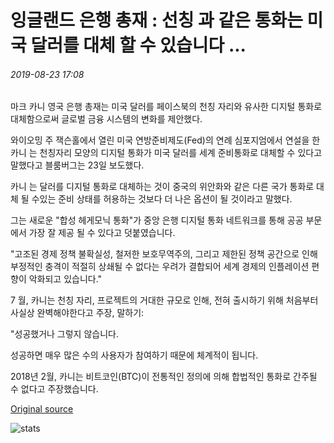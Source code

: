 # 잉글랜드 은행 총재 : 선칭 과 같은 통화는 미국 달러를 대체 할 수 있습니다 ...

###### 2019-08-23 17:08

마크 카니 영국 은행 총재는 미국 달러를 페이스북의 천칭 자리와 유사한 디지털 통화로 대체함으로써 글로벌 금융 시스템의 변화를 제안했다.

와이오밍 주 잭슨홀에서 열린 미국 연방준비제도(Fed)의 연례 심포지엄에서 연설을 한 카니 는 천칭자리 모양의 디지털 통화가 미국 달러를 세계 준비통화로 대체할 수 있다고 말했다고 블룸버그는 23일 보도했다.

카니 는 달러를 디지털 통화로 대체하는 것이 중국의 위안화와 같은 다른 국가 통화로 대체 될 수있는 준비 상태를 허용하는 것보다 더 나은 옵션이 될 것이라고 말했다.

그는 새로운 "합성 헤게모닉 통화"가 중앙 은행 디지털 통화 네트워크를 통해 공공 부문에서 가장 잘 제공 될 수 있다고 덧붙였습니다.

"고조된 경제 정책 불확실성, 철저한 보호무역주의, 그리고 제한된 정책 공간으로 인해 부정적인 충격이 적절히 상쇄될 수 없다는 우려가 결합되어 세계 경제의 인플레이션 편향이 악화되고 있습니다."

7 월, 카니는 천칭 자리, 프로젝트의 거대한 규모로 인해, 전혀 출시하기 위해 처음부터 사실상 완벽해야한다고 주장, 말하기:

"성공했거나 그렇지 않습니다.

성공하면 매우 많은 수의 사용자가 참여하기 때문에 체계적이 됩니다.

2018년 2월, 카니는 비트코인(BTC)이 전통적인 정의에 의해 합법적인 통화로 간주될 수 없다고 주장했습니다.

[Original source](https://cointelegraph.com/news/bank-of-england-governor-libra-like-currency-could-replace-us-dollar)

![stats](https://c.statcounter.com/11760860/0/a89fa40b/1/ "stats")